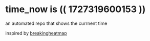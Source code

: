 # time_now is (( 1727319600153 ))

an automated repo that shows the currnent time

inspired by [breakingheatmap](https://github.com/breakingheatmap/breakingheatmap)